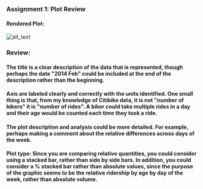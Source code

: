 ### Assignment 1: Plot Review

#### Rendered Plot:

![alt_text](Plot.png)



### Review:

#### The title is a clear description of the data that is represented, though perhaps the date "2014 Feb" could be included at the end of the description rather than the beginning.

#### Axis are labeled clearly and correctly with the units identified. One small thing is that, from my knowledge of Citibike data, it is not "number of bikers" it is "number of rides". A biker could take multiple rides in a day and their age would be counted each time they took a ride.

#### The plot description and analysis could be more detailed. For example, perhaps making a comment about the relative differences across days of the week. 

#### Plot type: Since you are comparing relative quantities, you could consider using a stacked bar, rather than side by side bars. In addition, you could consider a % stacked bar rather than absolute values, since the purpose of the graphic seems to be the relative ridership by age by day of the week, rather than absolute volume.
